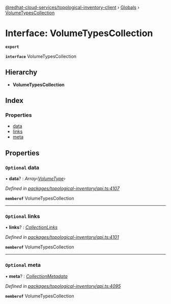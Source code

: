 [@redhat-cloud-services/topological-inventory-client](../README.md) › [Globals](../globals.md) › [VolumeTypesCollection](volumetypescollection.md)

# Interface: VolumeTypesCollection

**`export`** 

**`interface`** VolumeTypesCollection

## Hierarchy

* **VolumeTypesCollection**

## Index

### Properties

* [data](volumetypescollection.md#optional-data)
* [links](volumetypescollection.md#optional-links)
* [meta](volumetypescollection.md#optional-meta)

## Properties

### `Optional` data

• **data**? : *Array‹[VolumeType](volumetype.md)›*

*Defined in [packages/topological-inventory/api.ts:4107](https://github.com/leSamo/javascript-clients/blob/master/packages/topological-inventory/api.ts#L4107)*

**`memberof`** VolumeTypesCollection

___

### `Optional` links

• **links**? : *[CollectionLinks](collectionlinks.md)*

*Defined in [packages/topological-inventory/api.ts:4101](https://github.com/leSamo/javascript-clients/blob/master/packages/topological-inventory/api.ts#L4101)*

**`memberof`** VolumeTypesCollection

___

### `Optional` meta

• **meta**? : *[CollectionMetadata](collectionmetadata.md)*

*Defined in [packages/topological-inventory/api.ts:4095](https://github.com/leSamo/javascript-clients/blob/master/packages/topological-inventory/api.ts#L4095)*

**`memberof`** VolumeTypesCollection
